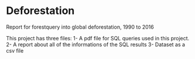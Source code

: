 # Deforestation
Report for forestquery into global deforestation, 1990 to 2016

This project has three files:
1- A pdf file for SQL queries used in this project.
2- A report about all of the informations of the SQL results
3- Dataset as a csv file
